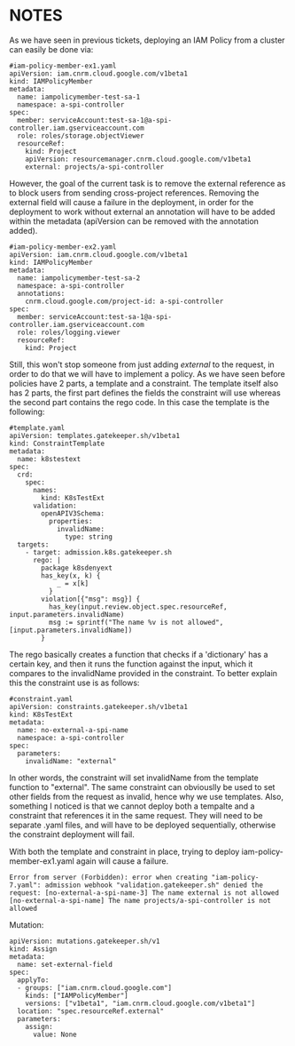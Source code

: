 # NOTES

As we have seen in previous tickets, deploying an IAM Policy from a cluster can easily be done via:
```
#iam-policy-member-ex1.yaml
apiVersion: iam.cnrm.cloud.google.com/v1beta1
kind: IAMPolicyMember
metadata:
  name: iampolicymember-test-sa-1
  namespace: a-spi-controller
spec:
  member: serviceAccount:test-sa-1@a-spi-controller.iam.gserviceaccount.com
  role: roles/storage.objectViewer
  resourceRef:
    kind: Project
    apiVersion: resourcemanager.cnrm.cloud.google.com/v1beta1
    external: projects/a-spi-controller
```

However, the goal of the current task is to remove the external reference as to block users from sending cross-project references. Removing the external field will cause a failure in the deployment, in order for the deployment to work without external an annotation will have to be added within the metadata (apiVersion can be removed with the annotation added).

```
#iam-policy-member-ex2.yaml
apiVersion: iam.cnrm.cloud.google.com/v1beta1
kind: IAMPolicyMember
metadata:
  name: iampolicymember-test-sa-2
  namespace: a-spi-controller
  annotations:
    cnrm.cloud.google.com/project-id: a-spi-controller
spec:
  member: serviceAccount:test-sa-1@a-spi-controller.iam.gserviceaccount.com
  role: roles/logging.viewer
  resourceRef:
    kind: Project
```

Still, this won't stop someone from just adding *external* to the request, in order to do that we will have to implement a policy. As we have seen before policies have 2 parts, a template and a constraint. The template itself also has 2 parts, the first part defines the fields the constraint will use whereas the second part contains the rego code. In this case the template is the following:

```
#template.yaml
apiVersion: templates.gatekeeper.sh/v1beta1
kind: ConstraintTemplate
metadata:
  name: k8stestext
spec:
  crd:
    spec:
      names:
        kind: K8sTestExt
      validation:
        openAPIV3Schema:
          properties:
            invalidName:
              type: string
  targets:
    - target: admission.k8s.gatekeeper.sh
      rego: |
        package k8sdenyext
        has_key(x, k) {
            _ = x[k]
          }
        violation[{"msg": msg}] {
          has_key(input.review.object.spec.resourceRef, input.parameters.invalidName)
          msg := sprintf("The name %v is not allowed", [input.parameters.invalidName])
        }
```

The rego basically creates a function that checks if a 'dictionary' has a certain key, and then it runs the function against the input, which it compares to the invalidName provided in the constraint. To better explain this the constraint use is as follows:

```
#constraint.yaml
apiVersion: constraints.gatekeeper.sh/v1beta1
kind: K8sTestExt
metadata:
  name: no-external-a-spi-name
  namespace: a-spi-controller
spec:
  parameters:
    invalidName: "external"
```

In other words, the constraint will set invalidName from the template function to "external". The same constraint can obviouslly be used to set other fields from the request as invalid, hence why we use templates. Also, something I noticed is that we cannot deploy both a tempalte and a constraint that references it in the same request. They will need to be separate .yaml files, and will have to be deployed sequentially, otherwise the constraint deployment will fail.

With both the template and constraint in place, trying to deploy iam-policy-member-ex1.yaml again will cause a failure.

```
Error from server (Forbidden): error when creating "iam-policy-7.yaml": admission webhook "validation.gatekeeper.sh" denied the request: [no-external-a-spi-name-3] The name external is not allowed
[no-external-a-spi-name] The name projects/a-spi-controller is not allowed
```

Mutation:

```
apiVersion: mutations.gatekeeper.sh/v1
kind: Assign
metadata:
  name: set-external-field
spec:
  applyTo:
  - groups: ["iam.cnrm.cloud.google.com"]
    kinds: ["IAMPolicyMember"]
    versions: ["v1beta1", "iam.cnrm.cloud.google.com/v1beta1"]
  location: "spec.resourceRef.external"
  parameters:
    assign:
      value: None
```